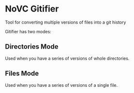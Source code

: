 # NoVC Gitifier
Tool for converting multiple versions of files into a git history

Gitifier has two modes:

## Directories Mode
Used when you have a series of versions of whole directories.

## Files Mode
Used when you have a series of versions of a single file.
